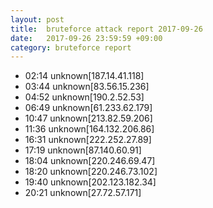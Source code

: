 ```yaml
---
layout: post
title:  bruteforce attack report 2017-09-26
date:   2017-09-26 23:59:59 +09:00
category: bruteforce report
---
```


* 02:14 unknown[187.14.41.118]
* 03:44 unknown[83.56.15.236]
* 04:52 unknown[190.2.52.53]
* 06:49 unknown[61.233.62.179]
* 10:47 unknown[213.82.59.206]
* 11:36 unknown[164.132.206.86]
* 16:31 unknown[222.252.27.89]
* 17:19 unknown[87.140.60.91]
* 18:04 unknown[220.246.69.47]
* 18:20 unknown[220.246.73.102]
* 19:40 unknown[202.123.182.34]
* 20:21 unknown[27.72.57.171]
